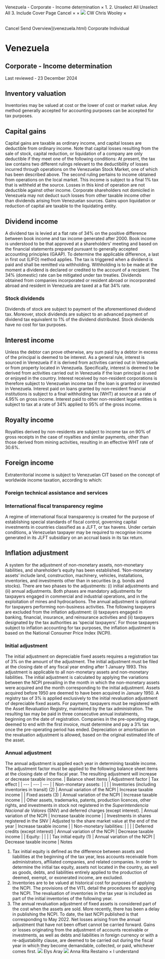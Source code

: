 Venezuela - Corporate - Income determination
×
1.
2.
Unselect All
Unselect All
3.
Include Cover Page
Cancel
×
×
![](-/media/world-wide-tax-summaries/attachments/global---chris-wooley.ashx%3Frev=ac5e5f3223b34096b1afc2a6009c7320&revision=ac5e5f32-23b3-4096-b1af-c2a6009c7320&hash=859B7ADC84DC2CBEC9760E9E6EE7DE6D0A8BFCDF)
CW
Chris Wooley
×
######
Cancel
Send
Overview](venezuela.html)
Corporate
Individual
# Venezuela
## Corporate - Income determination
Last reviewed - 23 December 2024
## Inventory valuation
Inventories may be valued at cost or the lower of cost or market value. Any method generally accepted for accounting purposes can be accepted for tax purposes.
## Capital gains
Capital gains are taxable as ordinary income, and capital losses are deductible from ordinary income. Note that capital losses resulting from the sale of stock, capital reduction, or liquidation of a company are only deductible if they meet one of the following conditions:
At present, the tax law contains two different rulings relevant to the deductibility of losses incurred through operations on the Venezuelan Stock Market, one of which has been described above. The second ruling pertains to income obtained from operations on the local market. This income is subject to a final 1% tax that is withheld at the source. Losses in this kind of operation are not deductible against other income. Corporate shareholders not domiciled in Venezuela may not deduct such losses from other taxable income other than dividends arising from Venezuelan sources.
Gains upon liquidation or reduction of capital are taxable to the liquidating entity.
## Dividend income
A dividend tax is levied at a flat rate of 34% on the positive difference between book income and tax income generated after 2000. Book income is understood to be that approved at a shareholders’ meeting and based on the financial statements prepared pursuant to generally accepted accounting principles (GAAP). To determine the applicable difference, a last in first out (LIFO) method applies. The tax is triggered when a dividend is paid and shall be remitted via withholding. Withholding is to be made at the moment a dividend is declared or credited to the account of a recipient. The 34% (domestic) rate can be mitigated under tax treaties.
Dividends obtained from companies incorporated or resident abroad or incorporated abroad and resident in Venezuela are taxed at a flat 34% rate.
### Stock dividends
Dividends of stock are subject to payment of the aforementioned dividend tax. Moreover, stock dividends are subject to an advanced payment of dividend tax equivalent to 1% of the dividend distributed. Stock dividends have no cost for tax purposes.
## Interest income
Unless the debtor can prove otherwise, any sum paid by a debtor in excess of the principal is deemed to be interest. As a general rule, interest is sourced in Venezuela if it is derived from activities carried out in Venezuela or from property located in Venezuela. Specifically, interest is deemed to be derived from activities carried out in Venezuela if the loan principal is used or enjoyed in the country. Interest received by non-resident corporations is therefore subject to Venezuelan income tax if the loan is granted or invested in Venezuela.
Interest paid on loans granted by non-resident financial institutions is subject to a final withholding tax (WHT) at source at a rate of 4.95% on gross income. Interest paid to other non-resident legal entities is subject to tax at a rate of 34% applied to 95% of the gross income.
## Royalty income
Royalties derived by non-residents are subject to income tax on 90% of gross receipts in the case of royalties and similar payments, other than those derived from mining activities, resulting in an effective WHT rate of 30.6%.
## Foreign income
Extraterritorial income is subject to Venezuelan CIT based on the concept of worldwide income taxation, according to which:
### Foreign technical assistance and services
### International fiscal transparency regime
A regime of international fiscal transparency is created for the purpose of establishing special standards of fiscal control, governing capital investments in countries classified as a JLFT, or tax havens. Under certain conditions, a Venezuelan taxpayer may be required to recognise income generated in its JLFT subsidiary on an accrual basis in its tax return.
## Inflation adjustment
A system for the adjustment of non-monetary assets, non-monetary liabilities, and shareholder’s equity has been established. ‘Non-monetary assets’ include land, construction, machinery, vehicles, installations, inventories, and investments other than in securities (e.g. bonds and stocks).
There are two phases to the adjustments: (i) initial adjustments and (ii) annual adjustments. Both phases are mandatory adjustments for taxpayers engaged in commercial and industrial operations, and in the exploitation of mines and hydrocarbons. The annual adjustment is optional for taxpayers performing non-business activities.
The following taxpayers are excluded from the inflation adjustment: (i) taxpayers engaged in banking, financial, insurance, and reinsurance activities and (ii) taxpayers designated by the tax authorities as ‘special taxpayers’.
For those taxpayers subject to inflation accounting for tax purposes, the inflation adjustment is based on the National Consumer Price Index (NCPI).
### Initial adjustment
The initial adjustment on depreciable fixed assets requires a registration tax of 3% on the amount of the adjustment.
The initial adjustment must be filed at the closing date of any fiscal year ending after 1 January 1993. This adjustment is applicable to all non-monetary assets and non-monetary liabilities.
The initial adjustment is calculated by applying the variations between the NCPI prevailing in the month in which the non-monetary assets were acquired and the month corresponding to the initial adjustment. Assets acquired before 1950 are deemed to have been acquired in January 1950.
A registry tax of 3% is applied exclusively to the initial revaluation adjustment of depreciable fixed assets. For payment, taxpayers must be registered with the Asset Revaluation Registry, maintained by the tax administration. The resulting tax may be paid in three consecutive annual instalments, beginning on the date of registration.
Companies in the pre-operating stage, deemed to end with the first invoice, must determine and pay a 3% tax once the pre-operating period has ended.
Depreciation or amortisation on the revaluation adjustment is allowed, based on the original estimated life of the asset.
### Annual adjustment
The annual adjustment is applied each year in determining taxable income. The adjustment factor must be applied to the following balance sheet items at the closing date of the fiscal year. The resulting adjustment will increase or decrease taxable income.
| Balance sheet items | Adjustment factor | Tax effect |
| --- | --- | --- |
| Non-monetary assets: |  |  |
| Inventories (including inventories in transit) (2) | Annual variation of the NCPI | Increase taxable income |
| Fixed assets (3) | Annual variation of the NCPI | Increase taxable income |
| Other assets, trademarks, patents, production licences, other rights, and investments in stock not registered in the *Superintendencia Nacional de Valores* (SNV) and deferred charges (except interest). | Annual variation of the NCPI | Increase taxable income |
| Investments in shares registered in the SNV | Adjusted to the share market value at the end of the year | Increase taxable income |
| Non-monetary liabilities: |  |  |
| Deferred credits (except interest) | Annual variation of the NCPI | Decrease taxable income |
| Equity: |  |  |
| Tax initial equity (1) | Annual variation of the NCPI | Decrease taxable income |
Notes
1. Tax initial equity is defined as the difference between assets and liabilities at the beginning of the tax year, less accounts receivable from administrators, affiliated companies, and related companies. In order to determine the initial tax equity, assets not located in the country, as well as goods, debts, and liabilities entirely applied to the production of deemed, exempt, or exonerated income, are excluded.
2. Inventories are to be valued at historical cost for purposes of applying the NCPI. The provisions of the VITL detail the procedures for applying the NCPI. The revaluation of inventories in the tax year is included as part of the initial inventories of the following year.
3. The annual revaluation adjustment of fixed assets is considered part of the cost when the assets are sold.
More recently, there has been a delay in publishing the NCPI. To date, the last NCPI published is that corresponding to May 2022.
Net losses arising from the annual adjustment that have not been offset cannot be carried forward.
Gains or losses originating from the adjustment of accounts receivable or investments, as well as debts and liabilities in foreign currency or with a re-adjustability clause, are deemed to be carried out during the fiscal year in which they become demandable, collected, or paid, whichever comes first.
![](-/media/world-wide-tax-summaries/attachments/venezuela---elys-aray.ashx%3Frev=715eb4485948435698ca4d50f1b391f2&revision=715eb448-5948-4356-98ca-4d50f1b391f2&hash=90BF48E28EEB68EC453BF8B5BD5118F60627DBEF)
Elys Aray
![](-/media/world-wide-tax-summaries/attachments/venezuela---anna-restaino.ashx%3Frev=8bf969c6e8184fe99094e1b2b4eccd8c&revision=8bf969c6-e818-4fe9-9094-e1b2b4eccd8c&hash=6610E1ED0FDEFDAA8640CA12BE5F11BE9B57DE4C)
Anna Rita Restaino
×
I understand